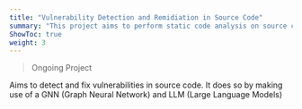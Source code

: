 ```yaml
---
title: "Vulnerability Detection and Remidiation in Source Code" 
summary: "This project aims to perform static code analysis on source code to detect presence of vulnerability and provide fix for it"
ShowToc: true
weight: 3
---
```


> Ongoing Project 

Aims to detect and fix vulnerabilities in source code.
It does so by making use of a GNN (Graph Neural Network) and LLM (Large Language Models)
